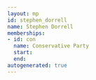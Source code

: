 ```yaml
---
layout: mp
id: stephen_dorrell
name: Stephen Dorrell
memberships:
- id: con
  name: Conservative Party
  start: 
  end: 
autogenerated: true
---
```

